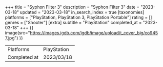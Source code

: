 +++
title = "Syphon Filter 3"
description = "Syphon Filter 3"
date = "2023-03-18"
updated = "2023-03-18"
in_search_index = true
[taxonomies]
platforms = ["PlayStation, PlayStation 3, PlayStation Portable"]
rating = []
genres = ["Shooter"]
[extra]
subtitle = "PlayStation"
completed_at = "2023-03-18"
+++
{{ image(src="https://images.igdb.com/igdb/image/upload/t_cover_big/co9457.jpg") }}

|              |            |
| ------------ | ---------- |
| Platforms    | PlayStation |
| Completed at | 2023/03/18 |

